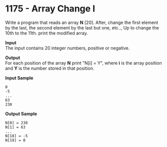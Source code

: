 # 1175 - Array Change I

Write a program that reads an array **N** [20]. After, change the first element by the last, the second element by the last but one, etc.., Up to change the 10th to the 11th. print the modified array.

**Input**<br>
The input contains 20 integer numbers, positive or negative.

**Output**<br>
For each position of the array **N** print "N[i] = Y", where **i** is the array position and **Y** is the number stored in that position.

**Input Sample**                   
````
0
-5 
... 
63 
230
````

**Output Sample**
````
N[0] = 230
N[1] = 63
...
N[18] = -5
N[19] = 0
````
